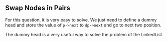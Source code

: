 ## Swap Nodes in Pairs
For this question, it is very easy to solve.
We just need to define a dummy head and store the value of `p->next` to `dp->next` and go to next two position.

The dummy head is a very useful way to solve the problem of the LinkedList
